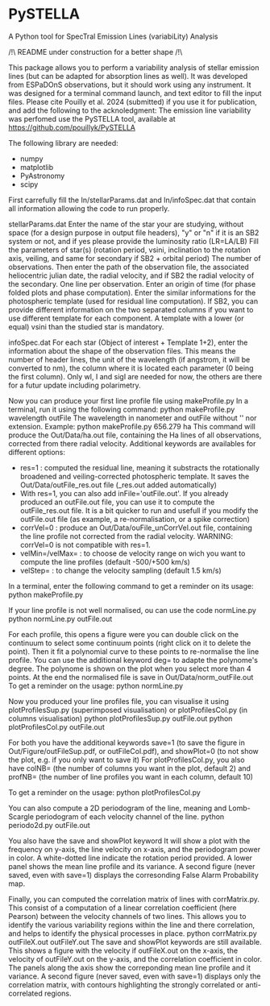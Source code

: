 # PySTELLA
A Python tool for SpecTral Emission Lines (variabiLity) Analysis

/!\ README under construction for a better shape /!\

This package allows you to perform a variability analysis of stellar emission lines (but can be adapted for absorption lines as well).
It was developed from ESPaDOnS observations, but it should work using any instrument.
It was designed for a terminal command launch, and text editor to fill the input files.
Please cite Pouilly et al. 2024 (submitted) if you use it for publication, and add the following to the acknoledgment:
The emission line variability was perfomed use the PySTELLA tool, available at https://github.com/pouillyk/PySTELLA

The following library are needed:
- numpy
- matplotlib
- PyAstronomy
- scipy

First carrefully fill the In/stellarParams.dat and In/infoSpec.dat that contain all information allowing the code to run properly.

stellarParams.dat
Enter the name of the star your are studying, without space (for a design purpose in output file headers), "y" or "n" if it is an SB2 system or not, and if yes please provide the luminosity ratio (LR=LA/LB)
Fill the parameters of star(s) (rotation period, vsini, inclination to the rotation axis, veiling, and same for secondary if SB2 + orbital period)
The number of observations.
Then enter the path of the observation file, the associated heliocentric julian date, the radial velocity, and if SB2 the radial velocity of the secondary. One line per observation.
Enter an origin of time (for phase folded plots and phase computation).
Enter the similar informations for the photospheric template (used for residual line computation). If SB2, you can provide different information on the two separated columns if you want to use different template for each component. A template with a lower (or equal) vsini than the studied star is mandatory.

infoSpec.dat
For each star (Object of interest + Template 1+2), enter the information about the shape of the observation files. This means the number of header lines, the unit of the wavelength (if angstrom, it will be converted to nm), the column where it is located each parameter (0 being the first column). Only wl, I and sigI are needed for now, the others are there for a futur update including polarimetry.

Now you can produce your first line profile file using makeProfile.py
In a terminal, run it using the following command:
python makeProfile.py wavelength outFile
The wavelength in nanometer and outFile without '' nor extension. Example:
python makeProfile.py 656.279 ha
This command will produce the Out/Data/ha.out file, containing the Ha lines of all observations, corrected from there radial velocity. Additional keywords are availables for different options:

 - res=1 : computed the residual line, meaning it substracts the rotationally broadened and veiling-corrected photospheric template. It saves the Out/Data/outFile_res.out file (_res.out added automatically)
 - With res=1, you can also add inFile='outFile.out'. If you already produced an outFile.out file, you can use it to compute the outFile_res.out file. It is a bit quicker to run and usefull if you modify the outFile.out file (as example, a re-normalisation, or a spike correction)
 - corrVel=0 : produce an Out/Data/ouFile_unCorrVel.out file, containing the line profile not corrected from the radial velocity. WARNING: corrVel=0 is not compatible with res=1.
 - velMin=/velMax= : to choose de velocity range on wich you want to compute the line profiles (default -500/+500 km/s)
 - velStep= : to change the velocity sampling (default 1.5 km/s)

In a terminal, enter the following command to get a reminder on its usage:
python makeProfile.py

If your line profile is not well normalised, ou can use the code normLine.py
python normLine.py outFile.out

For each profile, this opens a figure were you can double click on the continuum to select some continuum points (right click on it to delete the point). Then it fit a polynomial curve to these points to re-normalise the line profile. 
You can use the additional keyword deg= to adapte the polynome's degree.
The polynome is shown on the plot when you select more than 4 points.
At the end the normalised file is save in Out/Data/norm_outFile.out
To get a reminder on the usage:
python normLine.py

Now you produced your line profiles file, you can visualise it using plotProfilesSup.py (superimposed visualisation) or plotProfilesCol.py (in columns visualisation)
python plotProfilesSup.py outFile.out
python plotProfilesCol.py outFile.out

For both you have the additional keywords save=1 (to save the figure in Out/Figure/outFileSup.pdf, or outFileCol.pdf), and showPlot=0 (to not show the plot, e.g. if you only want to save it)
For plotProfilesCol.py, you also have colNB= (the number of columns you want in the plot, default 2) and profNB= (the number of line profiles you want in each column, default 10)

To get a reminder on the usage:
python plotProfilesCol.py

You can also compute a 2D periodogram of the line, meaning and Lomb-Scargle periodogram of each velocity channel of the line.
python periodo2d.py outFile.out

You also have the save and showPlot keyword
It will show a plot with the frequency on y-axis, the line velocity on x-axis, and the periodogram power in color. A white-dotted line indicate the rotation period provided.
A lower panel shows the mean line profile and its variance.
A second figure (never saved, even with save=1) displays the corresonding False Alarm Probability map.

Finally, you can computed the correlation matrix of lines with corrMatrix.py. This consist of a computation of a linear correlation coefficient (here Pearson) between the velocity channels of two lines. This allows you to identify the various variability regions within the line and there correlation, and helps to identify the physical processes in place.
python corrMatrix.py outFileX.out outFileY.out
The save and showPlot keywords are still available.
This shows a figure with the velocity if outFileX.out on the x-axis, the velocity of outFileY.out on the y-axis, and the correlation coefficient in color.
The panels along the axis show the correponding mean line profile and it variance.
A second figure (never saved, even with save=1) displays only the correlation matrix, with contours highlighting the strongly correlated or anti-correlated regions.




